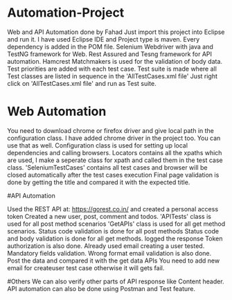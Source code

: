 # Automation-Project

Web and API Automation done by Fahad
Just import this project into Eclipse and run it.
I have used Eclipse IDE and Project type is maven.
Every dependency is added in the POM file.
Selenium Webdriver with java and TestNG framework for Web.
Rest Assured and Tesng framework for API automation.
Hamcrest Matchmakers is used for the validation of body data.
Test priorities are added with each test case.
Test suite is made where all Test classes are listed in sequence in the 'AllTestCases.xml file'
Just right click on 'AllTestCases.xml file' and run as Test suite.

# Web Automation

You need to download chrome or firefox driver and give local path in the configuration class.
I have added chrome driver in the project too. You can use that as well.
Configuration class is used for setting up local dependencies and calling browsers.
Locators contains all the xpaths which are used, I make a seperate class for xpath and called them in the test case class.
'SeleniumTestCases' contains all test cases and browser will be closed automatically after the test cases execution
Final page validation is done by getting the title and compared it with the expected title.

#API Automation

Used the REST API at: https://gorest.co.in/ and created a personal access token
Created a new user, post, comment and todos.
'APITests' class is used for all post method scenarios
'GetAPIs' class is used for all get method scenarios.
Status code validation is done for all post methods
Status code and body validation is done for all get methods.
logged the response 
Token authorization is also done.
Already used email creating a user tested.
Mandatory fields validation.
Wrong format email validation is also done.
Post the data and compared it with the get data APIs
You need to add new email for createuser test case otherwise it will gets fail.

#Others
We can also verify other parts of API response like Content header.
API automation can also be done using Postman and Test feature.
